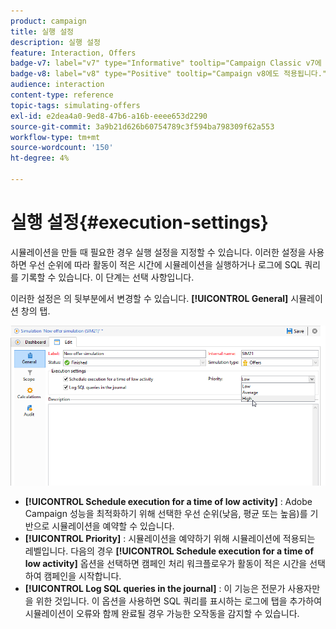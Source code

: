 ```yaml
---
product: campaign
title: 실행 설정
description: 실행 설정
feature: Interaction, Offers
badge-v7: label="v7" type="Informative" tooltip="Campaign Classic v7에 적용"
badge-v8: label="v8" type="Positive" tooltip="Campaign v8에도 적용됩니다."
audience: interaction
content-type: reference
topic-tags: simulating-offers
exl-id: e2dea4a0-9ed8-47b6-a16b-eeee653d2290
source-git-commit: 3a9b21d626b60754789c3f594ba798309f62a553
workflow-type: tm+mt
source-wordcount: '150'
ht-degree: 4%

---
```


# 실행 설정{#execution-settings}



시뮬레이션을 만들 때 필요한 경우 실행 설정을 지정할 수 있습니다. 이러한 설정을 사용하면 우선 순위에 따라 활동이 적은 시간에 시뮬레이션을 실행하거나 로그에 SQL 쿼리를 기록할 수 있습니다. 이 단계는 선택 사항입니다.

이러한 설정은 의 뒷부분에서 변경할 수 있습니다. **[!UICONTROL General]** 시뮬레이션 창의 탭.

![](assets/offer_simulation_008.png)

* **[!UICONTROL Schedule execution for a time of low activity]** : Adobe Campaign 성능을 최적화하기 위해 선택한 우선 순위(낮음, 평균 또는 높음)를 기반으로 시뮬레이션을 예약할 수 있습니다.
* **[!UICONTROL Priority]** : 시뮬레이션을 예약하기 위해 시뮬레이션에 적용되는 레벨입니다. 다음의 경우 **[!UICONTROL Schedule execution for a time of low activity]** 옵션을 선택하면 캠페인 처리 워크플로우가 활동이 적은 시간을 선택하여 캠페인을 시작합니다.
* **[!UICONTROL Log SQL queries in the journal]** : 이 기능은 전문가 사용자만을 위한 것입니다. 이 옵션을 사용하면 SQL 쿼리를 표시하는 로그에 탭을 추가하여 시뮬레이션이 오류와 함께 완료될 경우 가능한 오작동을 감지할 수 있습니다.
